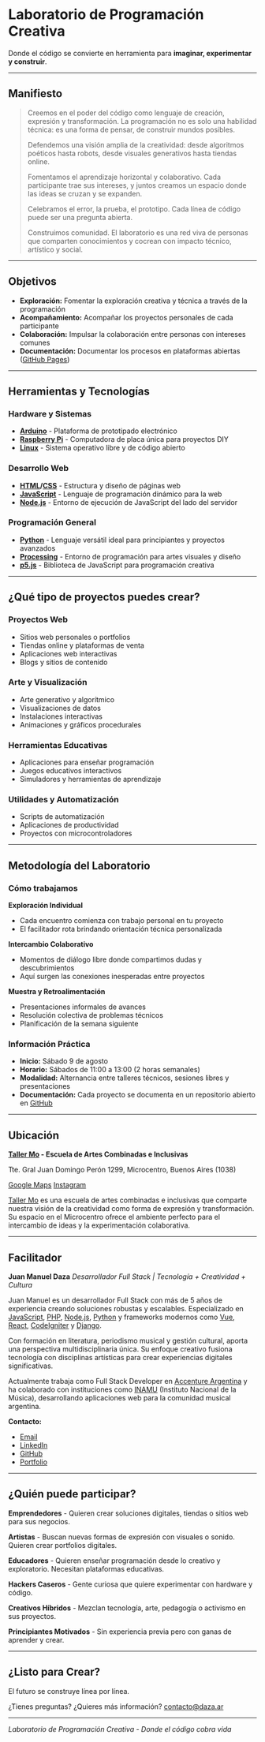 # Laboratorio de Programación Creativa

Donde el código se convierte en herramienta para **imaginar, experimentar y construir**.

---

## Manifiesto

> Creemos en el poder del código como lenguaje de creación, expresión y transformación.
> La programación no es solo una habilidad técnica: es una forma de pensar, de construir mundos posibles.
>
> Defendemos una visión amplia de la creatividad: desde algoritmos poéticos hasta robots, desde visuales generativos hasta tiendas online.
>
> Fomentamos el aprendizaje horizontal y colaborativo. Cada participante trae sus intereses, y juntos creamos un espacio donde las ideas se cruzan y se expanden.
>
> Celebramos el error, la prueba, el prototipo. Cada línea de código puede ser una pregunta abierta.
>
> Construimos comunidad. El laboratorio es una red viva de personas que comparten conocimientos y cocrean con impacto técnico, artístico y social.

---

## Objetivos

- **Exploración:** Fomentar la exploración creativa y técnica a través de la programación
- **Acompañamiento:** Acompañar los proyectos personales de cada participante
- **Colaboración:** Impulsar la colaboración entre personas con intereses comunes
- **Documentación:** Documentar los procesos en plataformas abiertas ([GitHub Pages](https://pages.github.com/))

---

## Herramientas y Tecnologías

### Hardware y Sistemas
- **[Arduino](https://www.arduino.cc/)** - Plataforma de prototipado electrónico
- **[Raspberry Pi](https://www.raspberrypi.org/)** - Computadora de placa única para proyectos DIY
- **[Linux](https://www.linux.org/)** - Sistema operativo libre y de código abierto

### Desarrollo Web
- **[HTML](https://developer.mozilla.org/es/docs/Web/HTML)/[CSS](https://developer.mozilla.org/es/docs/Web/CSS)** - Estructura y diseño de páginas web
- **[JavaScript](https://developer.mozilla.org/es/docs/Web/JavaScript)** - Lenguaje de programación dinámico para la web
- **[Node.js](https://nodejs.org/)** - Entorno de ejecución de JavaScript del lado del servidor

### Programación General
- **[Python](https://www.python.org/)** - Lenguaje versátil ideal para principiantes y proyectos avanzados
- **[Processing](https://processing.org/)** - Entorno de programación para artes visuales y diseño
- **[p5.js](https://p5js.org/)** - Biblioteca de JavaScript para programación creativa

---

## ¿Qué tipo de proyectos puedes crear?

### Proyectos Web
- Sitios web personales o portfolios
- Tiendas online y plataformas de venta
- Aplicaciones web interactivas
- Blogs y sitios de contenido

### Arte y Visualización
- Arte generativo y algorítmico
- Visualizaciones de datos
- Instalaciones interactivas
- Animaciones y gráficos procedurales

### Herramientas Educativas
- Aplicaciones para enseñar programación
- Juegos educativos interactivos
- Simuladores y herramientas de aprendizaje

### Utilidades y Automatización
- Scripts de automatización
- Aplicaciones de productividad
- Proyectos con microcontroladores

---

## Metodología del Laboratorio

### Cómo trabajamos

**Exploración Individual**
- Cada encuentro comienza con trabajo personal en tu proyecto
- El facilitador rota brindando orientación técnica personalizada

**Intercambio Colaborativo**
- Momentos de diálogo libre donde compartimos dudas y descubrimientos
- Aquí surgen las conexiones inesperadas entre proyectos

**Muestra y Retroalimentación**
- Presentaciones informales de avances
- Resolución colectiva de problemas técnicos
- Planificación de la semana siguiente

### Información Práctica

- **Inicio:** Sábado 9 de agosto
- **Horario:** Sábados de 11:00 a 13:00 (2 horas semanales)
- **Modalidad:** Alternancia entre talleres técnicos, sesiones libres y presentaciones
- **Documentación:** Cada proyecto se documenta en un repositorio abierto en [GitHub](https://github.com/)

---

## Ubicación

**[Taller Mo](https://www.instagram.com/taller.mo/) - Escuela de Artes Combinadas e Inclusivas**

Tte. Gral Juan Domingo Perón 1299, Microcentro, Buenos Aires (1038)

[Google Maps](https://maps.app.goo.gl/KaN1YyPsimvKxeFg9)
[Instagram](https://www.instagram.com/taller.mo/)

[Taller Mo](https://www.instagram.com/taller.mo/) es una escuela de artes combinadas e inclusivas que comparte nuestra visión de la creatividad como forma de expresión y transformación. Su espacio en el Microcentro ofrece el ambiente perfecto para el intercambio de ideas y la experimentación colaborativa.

---

## Facilitador

**Juan Manuel Daza**
*Desarrollador Full Stack | Tecnología + Creatividad + Cultura*

Juan Manuel es un desarrollador Full Stack con más de 5 años de experiencia creando soluciones robustas y escalables. Especializado en [JavaScript](https://developer.mozilla.org/es/docs/Web/JavaScript), [PHP](https://www.php.net/), [Node.js](https://nodejs.org/), [Python](https://www.python.org/) y frameworks modernos como [Vue](https://vuejs.org/), [React](https://reactjs.org/), [CodeIgniter](https://codeigniter.com/) y [Django](https://www.djangoproject.com/).

Con formación en literatura, periodismo musical y gestión cultural, aporta una perspectiva multidisciplinaria única. Su enfoque creativo fusiona tecnología con disciplinas artísticas para crear experiencias digitales significativas.

Actualmente trabaja como Full Stack Developer en [Accenture Argentina](https://www.accenture.com/ar-es) y ha colaborado con instituciones como [INAMU](https://www.inamu.musica.ar/) (Instituto Nacional de la Música), desarrollando aplicaciones web para la comunidad musical argentina.

**Contacto:**
- [Email](mailto:juanmanueldaza@gmail.com)
- [LinkedIn](https://linkedin.com/in/juanmanueldaza)
- [GitHub](https://github.com/juanmanueldaza)
- [Portfolio](https://daza.ar)

---

## ¿Quién puede participar?

**Emprendedores** - Quieren crear soluciones digitales, tiendas o sitios web para sus negocios.

**Artistas** - Buscan nuevas formas de expresión con visuales o sonido. Quieren crear portfolios digitales.

**Educadores** - Quieren enseñar programación desde lo creativo y exploratorio. Necesitan plataformas educativas.

**Hackers Caseros** - Gente curiosa que quiere experimentar con hardware y código.

**Creativos Híbridos** - Mezclan tecnología, arte, pedagogía o activismo en sus proyectos.

**Principiantes Motivados** - Sin experiencia previa pero con ganas de aprender y crear.

---

## ¿Listo para Crear?

El futuro se construye línea por línea.

¿Tienes preguntas? ¿Quieres más información?
[contacto@daza.ar](mailto:contacto@daza.ar)

---

*Laboratorio de Programación Creativa - Donde el código cobra vida*